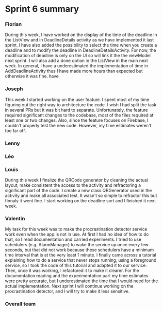 Sprint 6 summary
================

### Florian
During this week, I have worked on the display of the time of the deadline in the ListView and in
DeadlineDetails activity as we have implemented it last sprint. I have also added the possibility
to select the time when you create a deadline and to modify the deadline in DeadlineDetailsActivity.
For now, the modification of deadline is only on the UI so will link it the the viewModel next
sprint. I will also add a done option in the ListView in the main next week.
In general, I have a underestimated the implementation of time in AddDeadlineActivity thus I have
made more hours than expected but otherwise it was fine.
have
### Joseph

This week I started working on the user feature. I spent most of my time figuring out the right way
to architecture the code. I wish I had split the task in several PRs but it was bit hard to
separate. Unfortunately, the feature required significant changes to the codebase, most of the files
required at least one or two changes. Also, since the feature focuses on Firebase, I couldn't
properly test the new code. However, my time estimates weren't too far off.

### Lenny

### Léo

### Louis
During this week I finalize the QRCode generator by cleaning the actual layout, make consistent the access to the activity and refractoring a significant part of the code. I create a new class QRGenerator used in the activity and make all associated test. It wasn't so simple to refractor this but finnaly it went fine.
I start working on the deadline sort and I finished it next week.

### Valentin
My task for this week was to make the procrastination detector service work even when the app is not in use. At first I had no idea
of how to do that, so I read documentation and carried experiments. I tried to use schedulers (e.g. AlarmManager) to wake the
service up once every few seconds, but that did not work because these schedulers have a minimum time interval that is at the very
least 1 minute. I finally came across a tutorial explaining how to do a service that never stops running, using a foreground service, so I took the code of this
tutorial and adapted it to our service. Then, once it was working, I refactored it to make it clearer. For the documentation reading
and the experimentation part my time estimates were pretty accurate, but I underestimated the time that I would need for the actual
implementation. Next sprint I will continue working on the procrastination detector, and I will try to make it less sensitive.

### Overall team
